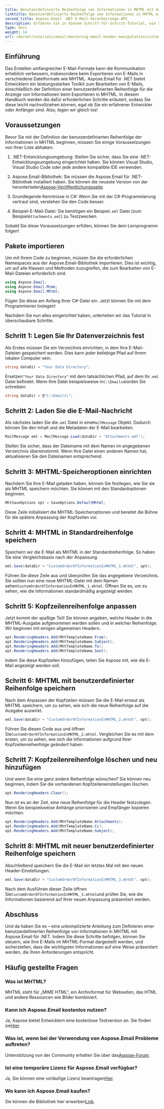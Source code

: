 ```yaml
---
title: Benutzerdefinierte Reihenfolge von Informationen in MHTML mit Aspose.Email
linktitle: Benutzerdefinierte Reihenfolge von Informationen in MHTML mit Aspose.Email
second_title: Aspose.Email .NET E-Mail-Verarbeitungs-API
description: Erfahren Sie in diesem Schritt-für-Schritt-Tutorial, wie Sie mit Aspose.Email für .NET eine benutzerdefinierte Informationsreihenfolge in MHTML definieren.
type: docs
weight: 14
url: /de/net/tutorials/email/mastering-email-header-manipulation/custom-order-of-information-in-mhtml/
---
```

## Einführung

Das Erstellen umfangreicher E-Mail-Formate kann die Kommunikation erheblich verbessern, insbesondere beim Exportieren von E-Mails in verschiedene Dateiformate wie MHTML. Aspose.Email für .NET bietet Entwicklern ein leistungsstarkes Toolkit zum Bearbeiten von E-Mails, einschließlich der Definition einer benutzerdefinierten Reihenfolge für die Anzeige von Informationen beim Exportieren in MHTML. In diesem Handbuch werden die dafür erforderlichen Schritte erläutert, sodass Sie diese leicht nachvollziehen können, egal ob Sie ein erfahrener Entwickler oder Anfänger sind. Also, legen wir gleich los!

## Voraussetzungen

Bevor Sie mit der Definition der benutzerdefinierten Reihenfolge der Informationen in MHTML beginnen, müssen Sie einige Voraussetzungen von Ihrer Liste abhaken:

1. .NET-Entwicklungsumgebung: Stellen Sie sicher, dass Sie eine .NET-Entwicklungsumgebung eingerichtet haben. Sie können Visual Studio, Visual Studio Code oder jede andere kompatible IDE verwenden.

2.  Aspose.Email-Bibliothek: Sie müssen die Aspose.Email für .NET-Bibliothek installiert haben. Sie können die neueste Version von der herunterladen[Aspose-Veröffentlichungsseite](https://releases.aspose.com/email/net/).

3. Grundlegende Kenntnisse in C#: Wenn Sie mit der C#-Programmierung vertraut sind, verstehen Sie den Code besser.

4.  Beispiel-E-Mail-Datei: Sie benötigen ein Beispiel`.eml` Datei (zum Beispiel`Attachments.eml`) zu Testzwecken.

Sobald Sie diese Voraussetzungen erfüllen, können Sie dem Lernprogramm folgen!

## Pakete importieren

Um mit Ihrem Code zu beginnen, müssen Sie die erforderlichen Namespaces aus der Aspose.Email-Bibliothek importieren. Dies ist wichtig, um auf alle Klassen und Methoden zuzugreifen, die zum Bearbeiten von E-Mail-Dateien erforderlich sind.

```csharp
using Aspose.Email;
using Aspose.Email.Mime;
using Aspose.Email.Mhtml;
```

Fügen Sie diese am Anfang Ihrer C#-Datei ein. Jetzt können Sie mit dem Programmieren loslegen!

Nachdem Sie nun alles eingerichtet haben, unterteilen wir das Tutorial in überschaubare Schritte.

## Schritt 1: Legen Sie Ihr Datenverzeichnis fest

Als Erstes müssen Sie ein Verzeichnis einrichten, in dem Ihre E-Mail-Dateien gespeichert werden. Dies kann jeder beliebige Pfad auf Ihrem lokalen Computer sein.

```csharp
string dataDir = "Your Data Directory";
```

 Ersetzen`"Your Data Directory"` mit dem tatsächlichen Pfad, auf dem Ihr`.eml` Datei befindet. Wenn Ihre Datei beispielsweise in`C:\Emails`würden Sie schreiben:

```csharp
string dataDir = @"C:\Emails\";
```

## Schritt 2: Laden Sie die E-Mail-Nachricht

Als nächstes laden Sie die`.eml` Datei in eine`MailMessage` Objekt. Dadurch können Sie den Inhalt und die Metadaten der E-Mail bearbeiten.

```csharp
MailMessage eml = MailMessage.Load(dataDir + "Attachments.eml");
```

Stellen Sie sicher, dass der Dateiname mit dem Namen im angegebenen Verzeichnis übereinstimmt. Wenn Ihre Datei einen anderen Namen hat, aktualisieren Sie den Dateinamen entsprechend.

## Schritt 3: MHTML-Speicheroptionen einrichten

Nachdem Sie Ihre E-Mail geladen haben, können Sie festlegen, wie Sie sie als MHTML speichern möchten. Sie können mit den Standardoptionen beginnen.

```csharp
MhtSaveOptions opt = SaveOptions.DefaultMhtml;
```

Diese Zeile initialisiert die MHTML-Speicheroptionen und bereitet die Bühne für die spätere Anpassung der Kopfzeilen vor.

## Schritt 4: MHTML in Standardreihenfolge speichern

Speichern wir die E-Mail als MHTML in der Standardreihenfolge. So haben Sie eine Vergleichsbasis nach der Anpassung.

```csharp
eml.Save(dataDir + "CustomOrderOfInformationInMHTML_1.mhtml", opt);
```

 Führen Sie diese Zeile aus und überprüfen Sie das angegebene Verzeichnis. Sie sollten nun eine neue MHTML-Datei mit dem Namen sehen`CustomOrderOfInformationInMHTML_1.mhtml`. Öffnen Sie es, um zu sehen, wie die Informationen standardmäßig angezeigt werden.

## Schritt 5: Kopfzeilenreihenfolge anpassen

Jetzt kommt der spaßige Teil! Sie können angeben, welche Header in die MHTML-Ausgabe aufgenommen werden sollen und in welcher Reihenfolge. Wir beginnen mit einigen allgemeinen Headern.

```csharp
opt.RenderingHeaders.Add(MhtTemplateName.From);
opt.RenderingHeaders.Add(MhtTemplateName.Subject);
opt.RenderingHeaders.Add(MhtTemplateName.To);
opt.RenderingHeaders.Add(MhtTemplateName.Sent);
```

Indem Sie diese Kopfzeilen hinzufügen, teilen Sie Aspose mit, wie die E-Mail angezeigt werden soll.

## Schritt 6: MHTML mit benutzerdefinierter Reihenfolge speichern

Nach dem Anpassen der Kopfzeilen müssen Sie die E-Mail erneut als MHTML speichern, um zu sehen, wie sich die neue Reihenfolge auf die Ausgabe auswirkt.

```csharp
eml.Save(dataDir + "CustomOrderOfInformationInMHTML_2.mhtml", opt);
```

 Führen Sie diesen Code aus und öffnen Sie`CustomOrderOfInformationInMHTML_2.mhtml`. Vergleichen Sie es mit dem ersten, um zu sehen, wie sich die Informationen aufgrund Ihrer Kopfzeilenreihenfolge geändert haben.

## Schritt 7: Kopfzeilenreihenfolge löschen und neu hinzufügen

Und wenn Sie eine ganz andere Reihenfolge wünschen? Sie können neu beginnen, indem Sie die vorhandenen Kopfzeileneinstellungen löschen.

```csharp
opt.RenderingHeaders.Clear();
```

Nun ist es an der Zeit, eine neue Reihenfolge für die Header festzulegen. Wenn Sie beispielsweise Anhänge priorisieren und Empfänger kopieren möchten:

```csharp
opt.RenderingHeaders.Add(MhtTemplateName.Attachments);
opt.RenderingHeaders.Add(MhtTemplateName.Cc);
opt.RenderingHeaders.Add(MhtTemplateName.Subject);
```

## Schritt 8: MHTML mit neuer benutzerdefinierter Reihenfolge speichern

Abschließend speichern Sie die E-Mail ein letztes Mal mit den neuen Header-Einstellungen.

```csharp
eml.Save(dataDir + "CustomOrderOfInformationInMHTML_3.mhtml", opt);
```

 Nach dem Ausführen dieser Zeile öffnen Sie`CustomOrderOfInformationInMHTML_3.mhtml`und prüfen Sie, wie die Informationen basierend auf Ihrer neuen Anpassung präsentiert werden.

## Abschluss

Und da haben Sie es – eine unkomplizierte Anleitung zum Definieren einer benutzerdefinierten Reihenfolge von Informationen in MHTML mit Aspose.Email für .NET. Indem Sie diese Schritte befolgen, können Sie steuern, wie Ihre E-Mails im MHTML-Format dargestellt werden, und sicherstellen, dass die wichtigsten Informationen auf eine Weise präsentiert werden, die Ihren Anforderungen entspricht. 

## Häufig gestellte Fragen

### Was ist MHTML?
MHTML steht für „MIME HTML“, ein Archivformat für Webseiten, das HTML und andere Ressourcen wie Bilder kombiniert.

### Kann ich Aspose.Email kostenlos nutzen?
 Ja, Aspose bietet Entwicklern eine kostenlose Testversion an. Sie finden sie[Hier](https://releases.aspose.com/).

### Was ist, wenn bei der Verwendung von Aspose.Email Probleme auftreten?
 Unterstützung von der Community erhalten Sie über das[Aspose-Forum](https://forum.aspose.com/c/email/12/).

### Ist eine temporäre Lizenz für Aspose.Email verfügbar?
 Ja, Sie können eine vorläufige Lizenz beantragen[Hier](https://purchase.aspose.com/temporary-license/).

### Wo kann ich Aspose.Email kaufen?
 Sie können die Bibliothek hier erwerben[Link](https://purchase.aspose.com/buy).